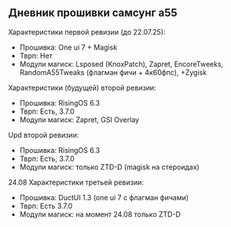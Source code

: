 Дневник прошивки самсунг а55
---

Характеристики первой ревизии (до 22.07.25):
- Прошивка: One ui 7 + Magisk
- Тврп: Нет
- Модули магиск: Lsposed (KnoxPatch), Zapret, EncoreTweeks, RandomA55Tweaks (флагман фичи + 4к60фпс), +Zygisk

Характеристики (будущей) второй ревизии:
- Прошивка: RisingOS 6.3
- Тврп: Есть, 3.7.0
- Модули магиск: Zapret, GSI Overlay

Upd второй ревизии:
- Прошивка: RisingOS 6.3
- Тврп: Есть, 3.7.0
- Модули магиск: только ZTD-D (magisk на стероидах)

24.08
Характеристики третьей ревизии:
- Прошивка: DuctUI 1.3 (one ui 7 с флагман фичами)
- Тврп: Есть 3.7.0
- Модули магиск: на момент 24.08 только ZTD-D
